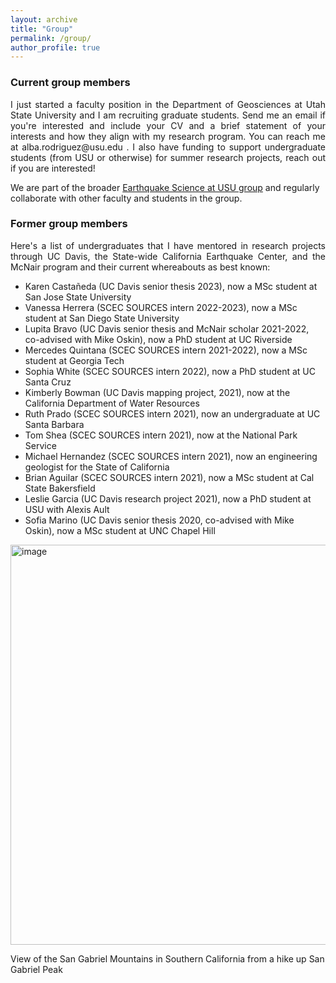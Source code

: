 ```yaml
---
layout: archive
title: "Group"
permalink: /group/
author_profile: true
---
```


### Current group members

<p align="justify">
I just started a faculty position in the Department of Geosciences at Utah State University and I am recruiting graduate students. Send me an email if you're interested and include your CV and a brief statement of your interests and how they align with my research program. You can reach me at alba.rodriguez@usu.edu . I also have funding to support undergraduate students (from USU or otherwise) for summer research projects, reach out if you are interested! 
  
</p>

We are part of the broader [Earthquake Science at USU group](https://www.usu.edu/geo/earthquake-science) and regularly collaborate with other faculty and students in the group.

### Former group members 

<p align="justify">
Here's a list of undergraduates that I have mentored in research projects through UC Davis, the State-wide California Earthquake Center, and the McNair program and their current whereabouts as best known:
</p>

-  Karen Castañeda (UC Davis senior thesis 2023), now a MSc student at San Jose State University
-  Vanessa Herrera (SCEC SOURCES intern 2022-2023), now a MSc student at San Diego State University
-  Lupita Bravo (UC Davis senior thesis and McNair scholar 2021-2022, co-advised with Mike Oskin), now a PhD student at UC Riverside
-  Mercedes Quintana (SCEC SOURCES intern 2021-2022), now a MSc student at Georgia Tech
-  Sophia White (SCEC SOURCES intern 2022), now a PhD student at UC Santa Cruz
-  Kimberly Bowman (UC Davis mapping project, 2021), now at the California Department of Water Resources
-  Ruth Prado (SCEC SOURCES intern 2021), now an undergraduate at UC Santa Barbara
-  Tom Shea (SCEC SOURCES intern 2021), now at the National Park Service
-  Michael Hernandez (SCEC SOURCES intern 2021), now an engineering geologist for the State of California
-  Brian Aguilar (SCEC SOURCES intern 2021), now a MSc student at Cal State Bakersfield
-  Leslie Garcia (UC Davis research project 2021), now a PhD student at USU with Alexis Ault
-  Sofia Marino (UC Davis senior thesis 2020, co-advised with Mike Oskin), now a MSc student at UNC Chapel Hill


<img width="640" alt="image" src="https://github.com/user-attachments/assets/c7d4bcfc-05fa-4126-b6d8-35b5e2978666">

View of the San Gabriel Mountains in Southern California from a hike up San Gabriel Peak 
